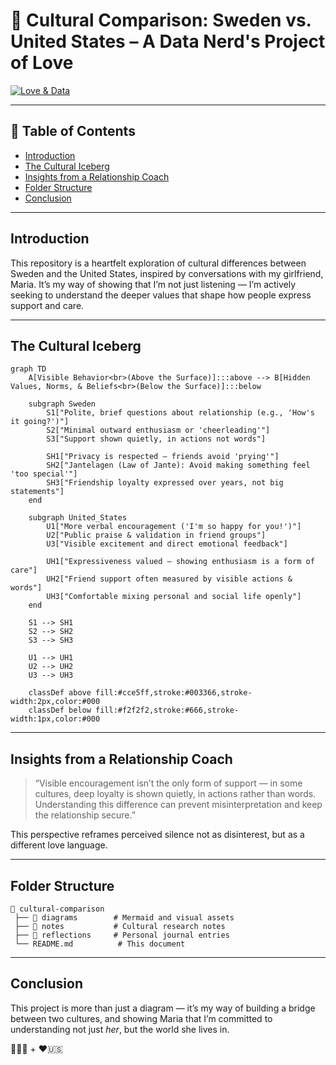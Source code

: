 # 💌 Cultural Comparison: Sweden vs. United States – A Data Nerd's Project of Love
[![Love & Data](https://img.shields.io/badge/Love%20%26%20Data-Understanding%20Across%20Cultures-ff69b4?style=for-the-badge)](https://github.com/)

---

## 📖 Table of Contents
- [Introduction](#introduction)
- [The Cultural Iceberg](#the-cultural-iceberg)
- [Insights from a Relationship Coach](#insights-from-a-relationship-coach)
- [Folder Structure](#folder-structure)
- [Conclusion](#conclusion)

---

## Introduction
This repository is a heartfelt exploration of cultural differences between Sweden and the United States, inspired by conversations with my girlfriend, Maria. It’s my way of showing that I’m not just listening — I’m actively seeking to understand the deeper values that shape how people express support and care.

---

## The Cultural Iceberg
```mermaid
graph TD
    A[Visible Behavior<br>(Above the Surface)]:::above --> B[Hidden Values, Norms, & Beliefs<br>(Below the Surface)]:::below

    subgraph Sweden
        S1["Polite, brief questions about relationship (e.g., 'How's it going?')"]
        S2["Minimal outward enthusiasm or 'cheerleading'"]
        S3["Support shown quietly, in actions not words"]

        SH1["Privacy is respected — friends avoid 'prying'"]
        SH2["Jantelagen (Law of Jante): Avoid making something feel 'too special'"]
        SH3["Friendship loyalty expressed over years, not big statements"]
    end

    subgraph United_States
        U1["More verbal encouragement ('I'm so happy for you!')"]
        U2["Public praise & validation in friend groups"]
        U3["Visible excitement and direct emotional feedback"]

        UH1["Expressiveness valued — showing enthusiasm is a form of care"]
        UH2["Friend support often measured by visible actions & words"]
        UH3["Comfortable mixing personal and social life openly"]
    end

    S1 --> SH1
    S2 --> SH2
    S3 --> SH3

    U1 --> UH1
    U2 --> UH2
    U3 --> UH3

    classDef above fill:#cce5ff,stroke:#003366,stroke-width:2px,color:#000
    classDef below fill:#f2f2f2,stroke:#666,stroke-width:1px,color:#000
```

---

## Insights from a Relationship Coach
> “Visible encouragement isn’t the only form of support — in some cultures, deep loyalty is shown quietly, in actions rather than words. Understanding this difference can prevent misinterpretation and keep the relationship secure.”

This perspective reframes perceived silence not as disinterest, but as a different love language.

---

## Folder Structure
```
📂 cultural-comparison
 ├── 📁 diagrams        # Mermaid and visual assets
 ├── 📁 notes           # Cultural research notes
 ├── 📁 reflections     # Personal journal entries
 └── README.md          # This document
```

---

## Conclusion
This project is more than just a diagram — it’s my way of building a bridge between two cultures, and showing Maria that I’m committed to understanding not just *her*, but the world she lives in.

💙🇸🇪 + ❤️🇺🇸
